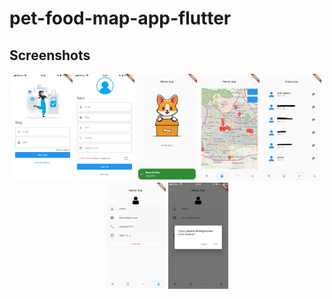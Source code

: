 # pet-food-map-app-flutter

## Screenshots

<p align='center'>
    <img src="assets/screenshots/login.PNG" width="19%" />
    <img src="assets/screenshots/register.png" width="19%" />
    <img src="assets/screenshots/home.png" width="19%" />
    <img src="assets/screenshots/map.png" width="19%" />
    <img src="assets/screenshots/scores.png" width="19%" />
    <img src="assets/screenshots/profile.png" width="19%" />
    <img src="assets/screenshots/logout.png" width="19%" />
</p>


